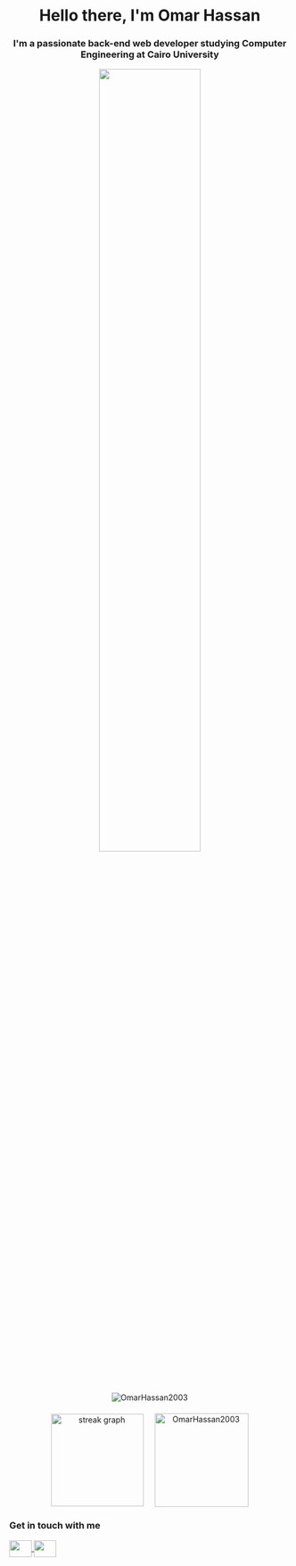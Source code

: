 <h1 align="center">Hello there, I'm Omar Hassan</h1>
<h3 align="center">I'm a passionate back-end web developer studying Computer Engineering at Cairo University</h3>

<div align="center">
  <img src="https://user-images.githubusercontent.com/74038190/212750672-2f3f2b50-c84f-4ed8-a60a-849ae69ff9df.gif" width=60% height=60%/>
</div>

<p align="center" style="margin-top: 20px; padding-top:15px">
  <img align="center" src="https://github-readme-stats.vercel.app/api?username=OmarHassan2003&show_icons=true&theme=material-palenight&locale=en&border_radius=10" alt="OmarHassan2003" />
</p>

<div align="center" style="display: flex; justify-content: center; gap: 20px; margin-top: 20px; flex-wrap: wrap; align-items: center;">
  <img src="https://streak-stats.demolab.com/?user=OmarHassan2003&theme=material-palenight" height="166" alt="streak graph" />
  <img src="https://github-readme-stats.vercel.app/api/top-langs?username=OmarHassan2003&show_icons=true&locale=en&border_radius=10&layout=compact&theme=material-palenight" height="168" alt="OmarHassan2003" />
</div>

<h3 align="left">Get in touch with me</h3>
<div align="left">
  <a href="https://x.com/OmarrHassan44">
    <img align="center" src="https://raw.githubusercontent.com/rahuldkjain/github-profile-readme-generator/master/src/images/icons/Social/twitter.svg" height="30" width="40" />
  </a>
  <a href="https://www.linkedin.com/in/omarhassanelsherif">
    <img align="center" src="https://raw.githubusercontent.com/rahuldkjain/github-profile-readme-generator/master/src/images/icons/Social/linked-in-alt.svg" height="30" width="40" />
  </a>
</div>
